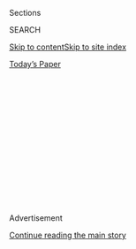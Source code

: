 <div id="app">

<div>

<div>

<div>

<div class="NYTAppHideMasthead css-1q2w90k e1suatyy0">

<div class="section css-ui9rw0 e1suatyy2">

<div class="css-eph4ug er09x8g0">

<div class="css-6n7j50">

</div>

<span class="css-1dv1kvn">Sections</span>

<div class="css-10488qs">

<span class="css-1dv1kvn">SEARCH</span>

</div>

[Skip to content](#site-content)[Skip to site index](#site-index)

</div>

<div class="css-10698na e1huz5gh0">

</div>

</div>

<div id="masthead-bar-one" class="section hasLinks css-15hmgas e1csuq9d3">

<div class="css-uqyvli e1csuq9d0">

</div>

<div class="css-1uqjmks e1csuq9d1">

</div>

<div class="css-9e9ivx">

[](https://myaccount.nytimes.com/auth/login?response_type=cookie&client_id=vi)

</div>

<div class="css-1bvtpon e1csuq9d2">

[Today’s Paper](https://www.nytimes.com/section/todayspaper)

</div>

</div>

</div>

</div>

<div data-aria-hidden="false">

<div id="site-content" role="main">

<div>

<div class="css-1aor85t" style="opacity:0.000000001;z-index:-1;visibility:hidden">

<div class="css-1hqnpie">

<div class="css-epjblv">

<span class="css-17xtcya">[Opinion](/section/opinion)</span><span class="css-x15j1o">|</span><span class="css-fwqvlz">Here’s
How to Crush the Virus Until Vaccines Arrive</span>

</div>

<div class="css-k008qs">

<div class="css-1iwv8en">

<span class="css-18z7m18"></span>

<div>

</div>

</div>

<span class="css-1n6z4y">https://nyti.ms/2C93aPd</span>

<div class="css-1705lsu">

<div class="css-4xjgmj">

<div class="css-4skfbu" role="toolbar" data-aria-label="Social Media Share buttons, Save button, and Comments Panel with current comment count" data-testid="share-tools">

  - 
  - 
  - 
  - 
    
    <div class="css-6n7j50">
    
    </div>

  - 
  - 

</div>

</div>

</div>

</div>

</div>

</div>

<div id="NYT_TOP_BANNER_REGION" class="css-13pd83m">

</div>

<div id="top-wrapper" class="css-1sy8kpn">

<div id="top-slug" class="css-l9onyx">

Advertisement

</div>

[Continue reading the main story](#after-top)

<div class="ad top-wrapper" style="text-align:center;height:100%;display:block;min-height:250px">

<div id="top" class="place-ad" data-position="top" data-size-key="top">

</div>

</div>

<div id="after-top">

</div>

</div>

<div>

<div class="css-v5btjw etb61u70">

<div class="css-v05ibm etb61u71">

[Opinion](/section/opinion)

</div>

</div>

<div id="sponsor-wrapper" class="css-1hyfx7x">

<div id="sponsor-slug" class="css-19vbshk">

Supported by

</div>

[Continue reading the main story](#after-sponsor)

<div id="sponsor" class="ad sponsor-wrapper" style="text-align:center;height:100%;display:block">

</div>

<div id="after-sponsor">

</div>

</div>

<div class="css-186x18t">

</div>

<div class="css-1vkm6nb ehdk2mb0">

# Here’s How to Crush the Virus Until Vaccines Arrive

</div>

To save lives, and save the economy, we need another lockdown.

<div class="css-18e8msd">

<div class="css-vp77d3 epjyd6m0">

<div class="css-1baulvz">

By <span class="css-1baulvz" itemprop="name">Michael T. Osterholm</span>
and <span class="css-1baulvz last-byline" itemprop="name">Neel
Kashkari</span>

<div class="css-8atqhb">

Dr. Osterholm is director of the Center for Infectious Disease Research
and Policy at the University of Minnesota. Mr. Kashkari is president of
the Federal Reserve Bank of Minneapolis.

</div>

</div>

</div>

  - Aug. 7, 2020

  - 
    
    <div class="css-4xjgmj">
    
    <div class="css-d8bdto" role="toolbar" data-aria-label="Social Media Share buttons, Save button, and Comments Panel with current comment count" data-testid="share-tools">
    
      - 
      - 
      - 
      - 
        
        <div class="css-6n7j50">
        
        </div>
    
      - 
      - 
    
    </div>
    
    </div>

</div>

<div class="css-79elbk" data-testid="photoviewer-wrapper">

<div class="css-z3e15g" data-testid="photoviewer-wrapper-hidden">

</div>

<div class="css-1a48zt4 ehw59r15" data-testid="photoviewer-children">

![<span class="css-16f3y1r e13ogyst0" data-aria-hidden="true">More than
a third of all U.S. coronavirus cases occurred in
July.</span><span class="css-cnj6d5 e1z0qqy90" itemprop="copyrightHolder"><span class="css-1ly73wi e1tej78p0">Credit...</span><span><span>Frederic
J. Brown/Agence France-Presse — Getty
Images</span></span></span>](https://static01.nyt.com/images/2020/08/07/opinion/07Osterholm1/07Osterholm1-articleLarge.jpg?quality=75&auto=webp&disable=upscale)

</div>

</div>

</div>

<div class="section meteredContent css-1r7ky0e" name="articleBody" itemprop="articleBody">

<div class="css-1fanzo5 StoryBodyCompanionColumn">

<div class="css-53u6y8">

In just weeks we could almost stop the viral fire that has swept across
this country over the past six months and continues to rage out of
control. It will require sacrifice but save many thousands of lives.

We believe the choice is clear. We can continue to allow the coronavirus
to spread rapidly throughout the country or we can commit to a more
restrictive lockdown, state by state, for up to six weeks to crush the
spread of the virus to less than one new case per 100,000 people per
day.

That’s the point at which we will be able to limit the increase in new
cases through aggressive public health measures, just as other countries
have done. But we’re a long way from there right now.

The imperative for this is clear because as a nation what we have done
so far hasn’t worked. Some 160,000 people have died, and in recent days,
roughly a thousand have died a day. An estimated [30
million](https://www.nytimes.com/2020/08/06/business/economy/unemployment-claims.html)
Americans are collecting unemployment.

</div>

</div>

<div class="css-1fanzo5 StoryBodyCompanionColumn">

<div class="css-53u6y8">

On Jan. 30, when the World Health Organization declared Covid-19 a
public health emergency, there were 9,439 reported cases worldwide, most
in China, and only
[six](https://www.cnn.com/asia/live-news/coronavirus-outbreak-01-30-20-intl-hnk/h_4263dd94af73bd404b425b133637a0e7)
reported cases in the United States.

On July 30, six months later, there were 17 million cases reported
worldwide, including 676,000 deaths. The United States had four million
reported cases and 155,000 deaths. More than a third of all U.S. cases
occurred during July alone.

And the next six months could make what we have experienced so far seem
like just a warm-up to a greater catastrophe. With many schools and
colleges starting, stores and businesses reopening, and the beginning of
the indoor heating season, new case numbers will grow quickly.

Why did the United States’ Covid-19 containment response fail,
particularly compared with the successful results of so many nations in
Asia, Europe and even our neighbor Canada?

Simply, we gave up on our lockdown efforts to control virus transmission
well before the virus was under control. Many other countries didn’t let
up until the number of cases was greatly reduced, even in places that
had extensive outbreaks in March and April. Once the number of new cases
in those areas was driven to less than one per 100,000 people per day as
a result of their lockdowns, limiting the increase of new cases was
possible with a combination of testing, contact tracing, case isolation
and extensive monitoring of positive tests.

</div>

</div>

<div class="css-1fanzo5 StoryBodyCompanionColumn">

<div class="css-53u6y8">

The United States recorded its lowest seven-day average since March 31
on May 28, when it was 21,000 cases, or 6.4 new cases per 100,000 people
per day. This rate was seven to 10 times higher than the rates in
countries that successfully contained their new infections. While many
countries are now experiencing modest flare-ups of the virus, their case
loads are in the hundreds or low thousands of infections per day, not
tens of thousands, and small enough that public health officials can
largely control the spread.

In contrast, the United States reopened too quickly and is now
experiencing around 50,000 or more new cases per day.

While cases are falling in the hard-hit areas of Arizona, California,
Florida and Texas because of the imposition of some physical-distancing
measures, they are rapidly increasing in a few of Midwestern states. In
Minnesota, we just documented the most new cases in a one-week period
since the pandemic began.

At this level of national cases — 17 new cases per 100,000 people per
day — we simply don’t have the public health tools to bring the pandemic
under control. Our testing capacity is overwhelmed in many areas,
resulting in delays that make contact tracing and other measures to
control the virus virtually impossible.

Don’t confuse short-term case reductions in some states as permanent. We
made that mistake before. Some have claimed that the widespread use of
masks is enough to control the pandemic, but let us face reality: Gov.
Gavin Newsom of California issued a public masking mandate on June 18, a
day when 3,700 cases were reported in the state. On July 25, the
seven-day daily case average was 10,231. We support the wearing of masks
by all Americans, but masking mandates and soft limitations on indoor
crowds in places such as bars and restaurants are not enough to control
this pandemic.

To successfully drive down our case rate to less than one per 100,000
people per day, we should mandate sheltering in place for everyone but
the truly essential workers. By that, we mean people must stay at home
and leave only for essential reasons: food shopping and visits to
doctors and pharmacies while wearing masks and washing hands frequently.
According to the Economic Policy Institute, 39 percent of workers in the
United States are in essential categories. The problem with the
March-to-May lockdown was that it was not uniformly stringent across the
country. For example, Minnesota deemed 78 percent of its workers
essential. To be effective, the lockdown has to be as comprehensive and
strict as possible.

If we aren’t willing to take this action, millions more cases with many
more deaths are likely before a vaccine might be available. In addition,
the economic recovery will be much slower, with far more business
failures and high unemployment for the next year or two. The path of the
virus will determine the path of the economy. There won’t be a robust
economic recovery until we get control of the virus.

</div>

</div>

<div class="css-1fanzo5 StoryBodyCompanionColumn">

<div class="css-53u6y8">

If we do this aggressively, the testing and tracing capacity we’ve built
will support reopening the economy as other countries have done, allow
children to go back to school and citizens to vote in person in
November. All of this will lead to a stronger, faster economic recovery,
moving people from unemployment to work.

We know that a stringent lockdown can have serious health consequences
for patients who can’t get access to routine care. But over the past six
months, medical professionals have learned how to protect patients and
staffs from spreading the coronavirus; therefore we should be able to
maintain access to regular medical care during any new lockdown.

This pandemic is deeply unfair. Millions of low-wage, front-line service
workers have lost their jobs or been put in harm’s way, while most
higher-wage, white-collar workers have been spared. But it is even more
unfair than that; those of us who’ve kept our jobs are actually saving
more money because we aren’t going out to restaurants or movies, or on
vacations. Unlike in prior recessions, remarkably, the personal savings
rate has soared to 20 percent from around 8 percent in January.

Because we are saving more, we have the resources to support those who
have been laid off. Typically when the government runs deficits, it must
rely on foreign investors to buy the debt because Americans aren’t
generating enough savings to fund it. But we can finance the added
deficits for Covid-19 relief from our own domestic savings. Those
savings end up funding investment in the economy. That’s why traditional
concerns about racking up too much government debt do not apply in this
situation. It is much safer for a country to fund its deficits
domestically than from abroad.

Congress should be aggressive in supporting people who’ve lost jobs
because of Covid-19. It’s not only the right thing to do but also vital
for our economic recovery. If people can’t pay their bills, it will
ripple through the economy and make the downturn much worse, with many
more bankruptcies, and the national recovery much slower.

There is no trade-off between health and the economy. Both require
aggressively getting control of the virus. History will judge us harshly
if we miss this life- and economy-saving opportunity to get it right
this time.

[Michael T.
Osterholm](https://www.cidrap.umn.edu/about-us/cidrap-staff/michael-t-osterholm-phd-mph)
is a professor and director of the Center for Infectious Disease
Research and Policy at the University of Minnesota. [Neel
Kashkari](https://www.federalreservehistory.org/people/neel_kashkari) is
president of the Federal Reserve Bank of Minneapolis.

*The Times is committed to publishing* [*a diversity of
letters*](https://www.nytimes.com/2019/01/31/opinion/letters/letters-to-editor-new-york-times-women.html)
*to the editor. We’d like to hear what you think about this or any of
our articles. Here are some*
[*tips*](https://help.nytimes.com/hc/en-us/articles/115014925288-How-to-submit-a-letter-to-the-editor)*.
And here’s our email:*
[*letters@nytimes.com*](mailto:letters@nytimes.com)*.*

*Follow The New York Times Opinion section on*
[*Facebook*](https://www.facebook.com/nytopinion)*,* [*Twitter
(@NYTopinion)*](http://twitter.com/NYTOpinion) *and*
[*Instagram*](https://www.instagram.com/nytopinion/)*.*

</div>

</div>

</div>

<div>

</div>

<div>

</div>

<div>

</div>

<div>

<div id="bottom-wrapper" class="css-1ede5it">

<div id="bottom-slug" class="css-l9onyx">

Advertisement

</div>

[Continue reading the main story](#after-bottom)

<div id="bottom" class="ad bottom-wrapper" style="text-align:center;height:100%;display:block;min-height:90px">

</div>

<div id="after-bottom">

</div>

</div>

</div>

</div>

</div>

## Site Index

<div>

</div>

## Site Information Navigation

  - [© <span>2020</span> <span>The New York Times
    Company</span>](https://help.nytimes.com/hc/en-us/articles/115014792127-Copyright-notice)

<!-- end list -->

  - [NYTCo](https://www.nytco.com/)
  - [Contact
    Us](https://help.nytimes.com/hc/en-us/articles/115015385887-Contact-Us)
  - [Work with us](https://www.nytco.com/careers/)
  - [Advertise](https://nytmediakit.com/)
  - [T Brand Studio](http://www.tbrandstudio.com/)
  - [Your Ad
    Choices](https://www.nytimes.com/privacy/cookie-policy#how-do-i-manage-trackers)
  - [Privacy](https://www.nytimes.com/privacy)
  - [Terms of
    Service](https://help.nytimes.com/hc/en-us/articles/115014893428-Terms-of-service)
  - [Terms of
    Sale](https://help.nytimes.com/hc/en-us/articles/115014893968-Terms-of-sale)
  - [Site Map](https://spiderbites.nytimes.com)
  - [Help](https://help.nytimes.com/hc/en-us)
  - [Subscriptions](https://www.nytimes.com/subscription?campaignId=37WXW)

</div>

</div>

</div>

</div>
